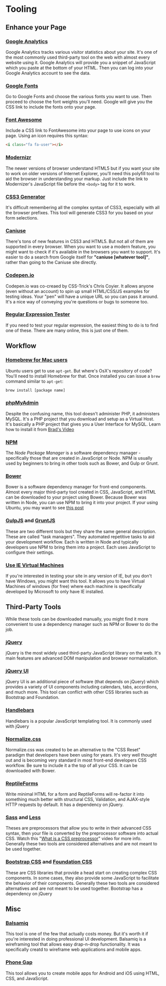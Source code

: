 # Tooling

## Enhance your Page

### [Google Analytics](http://www.google.com/analytics/)
Google Analytics tracks various visitor statistics about your site. It's one of the most commonly used third-party tool on the web with almost every website using it. Google Analytics will provide you a snippet of JavaScript which you paste at the bottom of your HTML. Then you can log into your Google Analytics account to see the data.

### [Google Fonts](https://www.google.com/fonts)
Go to Google Fonts and choose the various fonts you want to use. Then proceed to choose the font weights you'll need. Google will give you the CSS link to include the fonts onto your page.

### [Font Awesome](http://fortawesome.github.io/Font-Awesome/)
Include a CSS link to FontAwesome into your page to use icons on your page. Using an icon requires this syntax:

```html
<i class="fa fa-user"></i>
```

### [Modernizr](http://modernizr.com/)
The newer versions of browser understand HTML5 but if you want your site to work on older versions of Internet Explorer, you'll need this polyfill tool to aid the browser in understanding your markup. Just include the link to Modernizer's JavaScript file before the `<body>` tag for it to work.

### [CSS3 Generator](http://css3generator.com/)
It's difficult remembering all the complex syntax of CSS3, especially with all the browser prefixes. This tool will generate CSS3 for you based on your form selections.

### [Caniuse](http://caniuse.com)
There's tons of new features in CSS3 and HTML5. But not all of them are supported in every browser. When you want to use a modern feature, you might want to check if it's available in the browsers you want to support. It's easier to do a search from Google itself for __"caniuse [whatever tool]"__, rather than going to the Caniuse site directly.

### [Codepen.io](http://codepen.io/)
Codepen.io was co-creaed by CSS-Trick's Chris Coyier. It allows anyone (even without an account) to spin up small HTML/CSS/JS examples for testing ideas. Your "pen" will have a unique URL so you can pass it around. It's a nice way of conveying you're questions or bugs to someone too. 

### [Regular Expression Tester](http://regexr.com/)
If you need to test your regular expression, the easiest thing to do is to find one of these. There are many online, this is just one of them.


## Workflow

### [Homebrew for Mac users](http://brew.sh/)
Ubuntu users get to use `apt-get`. But where's OsX's repository of code? You'll need to install Homebrew for that. Once installed you can issue a `brew` command similar to `apt-get`:

```sh
brew install [package name]
```

### [phpMyAdmin](https://github.com/phpmyadmin/phpmyadmin)
Despite the confusing name, this tool doesn't administer PHP, it administers MySQL. It's a PHP project that you download and setup as a Virtual Host. It's basically a PHP project that gives you a User Interface for MySQL. Learn how to install it from [Brad's Video](https://www.youtube.com/watch?v=e80KsIxCrtA&list=UUZi-0WJPUNb_LQocFMJw5dA)

### [NPM](https://www.npmjs.com/)
The _Node Package Manager_ is a software dependency manager - specifically those that are created in JavaScript or Node. NPM is usually used by beginners to bring in other tools such as Bower, and Gulp or Grunt.

### [Bower](http://bower.io/)
Bower is a software dependency manager for front-end components. Almost every major third-party tool created in CSS, JavaScript, and HTML can be downloaded to your project using Bower. Because Bower was written in Node, you can use NPM to bring it into your project. If your using Ubuntu, you may want to see [this post](http://stackoverflow.com/questions/21491996/installing-bower-on-ubuntu)

### [GulpJS](http://gulpjs.com/) and [GruntJS](http://gruntjs.com/)
These are two different tools but they share the same general description. These are called "task managers". They automated repetitive tasks to aid your development workflow. Each is written in Node and typically developers use NPM to bring them into a project. Each uses JavaScript to configure their settings.

### [Use IE Virtual Machines](https://www.modern.ie/en-us)
If you're interested in testing your site in any version of IE, but you don't have Windows, you might want this tool. It allows you to have Virtual Machines of windows (for free) where each machine is specifically developed by Microsoft to only have IE installed.

## Third-Party Tools 

While these tools can be downloaded manually, you might find it more convenient to use a dependency manager such as NPM or Bower to do the job.

### [jQuery](http://jquery.com/)
jQuery is the most widely used third-party JavaScript library on the web. It's main features are advanced DOM manipulation and browser normalization.

### [jQuery UI](http://jqueryui.com/)
jQuery UI is an additional piece of software (that depends on jQuery) which provides a variety of UI components including calendars, tabs, accordions, and much more. This tool can conflict with other CSS libraries such as Bootstrap and Foundation.

### [Handlebars](http://handlebarsjs.com/)
Handlebars is a popular JavaScript templating tool. It is commonly used with jQuery

### [Normalize.css](http://necolas.github.io/normalize.css/)
Normalize.css was created to be an alternative to the "CSS Reset" paradigm that developers have been using for years. It's very well thought out and is becoming very standard in most front-end developers CSS workflow. Be sure to include it a the top of all your CSS. It can be downloaded with Bower.

### [ReptileForms](https://github.com/bradwestfall/ReptileForms)
Write minimal HTML for a form and ReptileForms will re-factor it into something much better with structural CSS, Validation, and AJAX-style HTTP requests by default. It has a dependency on jQuery.

### [Sass](http://sass-lang.com/) and [Less](http://lesscss.org/)
Theses are preprocessors that allow you to write in their advanced CSS syntax, then your file is converted by the preprocessor software into actual CSS. Watch this "[What is a CSS preprocessor](https://www.youtube.com/watch?v=PJkWbezpHpE#t=254)" video for more info. Generally these two tools are considered alternatives and are not meant to be used together.

### [Bootstrap CSS](http://getbootstrap.com/) and [Foundation CSS](http://foundation.zurb.com/)
These are CSS libraries that provide a head start on creating complex CSS components. In some cases, they also provide some JavaScript to facilitate the behavior of their components. Generally these two tools are considered alternatives and are not meant to be used together. Bootstrap has a dependency on jQuery




## Misc

### [Balsamiq](http://balsamiq.com/)
This tool is one of the few that actually costs money. But it's worth it if you're interested in doing professional UI development. Balsamiq is a wireframing tool that allows easy drap-n-drop functionality. It was specifically creatd to wireframe web applications and mobile apps.

### [Phone Gap](http://phonegap.com/about/)
This tool allows you to create mobile apps for Android and iOS using HTML, CSS, and JavaScript.
